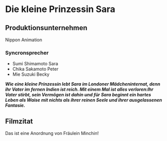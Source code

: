 
# Die kleine Prinzessin Sara

## Produktionsunternehmen
Nippon Animation


### Syncronsprecher

* Sumi Shimamoto Sara
* Chika Sakamoto Peter
* Mie Suzuki     Becky

***Wie eine kleine Prinzessin lebt Sara im Londoner Mädcheninternat, denn ihr Vater im fernen Indien ist reich.
 Mit einem Mal ist alles verloren:Ihr Vater stirbt, sein Vermögen ist dahin und für
 Sara beginnt ein hartes Leben als Waise mit nichts als ihrer reinen Seele und ihrer ausgelassenen Fantasie.***


## Filmzitat

Das ist eine Anordnung von Fräulein Minchin!
